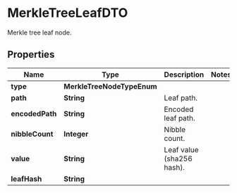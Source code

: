 

# MerkleTreeLeafDTO

Merkle tree leaf node.

## Properties

| Name | Type | Description | Notes |
|------------ | ------------- | ------------- | -------------|
|**type** | **MerkleTreeNodeTypeEnum** |  |  |
|**path** | **String** | Leaf path. |  |
|**encodedPath** | **String** | Encoded leaf path. |  |
|**nibbleCount** | **Integer** | Nibble count. |  |
|**value** | **String** | Leaf value (sha256 hash). |  |
|**leafHash** | **String** |  |  |



